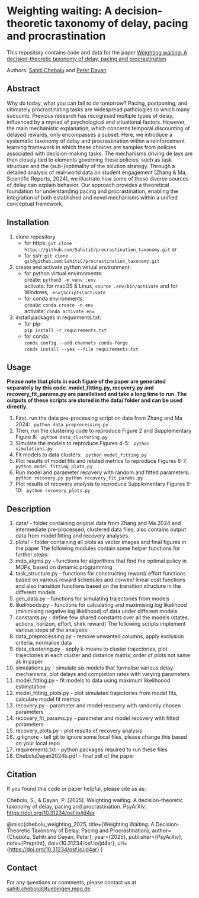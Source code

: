 # Weighting waiting: A decision-theoretic taxonomy of delay, pacing and procrastination

This repository contains code and data for the paper [Weighting waiting: A decision-theoretic taxonomy of delay, pacing and procrastination](https://doi.org/10.31234/osf.io/jd4ar)

Authors: [Sahiti Chebolu](https://www.kyb.tuebingen.mpg.de/person/107410/2549) and [Peter Dayan](https://www.mpg.de/12309357/biologische-kybernetik-dayan)

## Abstract
Why do today, what you can fail to do tomorrow? Pacing, postponing, and ultimately procrastinating tasks are widespread pathologies to which many succumb. Previous research has recognised multiple types of delay, influenced by a myriad of psychological and situational factors. However, the main mechanistic explanation, which concerns temporal discounting of delayed rewards, only encompasses a subset. Here, we introduce a systematic taxonomy of delay and procrastination within a reinforcement learning framework in which these choices are samples from policies associated with decision-making tasks. The mechanisms driving de lays are then closely tied to elements governing these policies, such as task structure and the (sub-)optimality of the solution strategy. Through a detailed analysis of real-world data on student engagement (Zhang & Ma, Scientific Reports, 2024), we illustrate how some of these diverse sources of delay can explain behavior. Our approach provides a theoretical foundation for understanding pacing and procrastination, enabling the integration of both established and novel mechanisms within a unified conceptual framework.

## Installation

1. clone repository 
   - for https: `git clone https://github.com/SahitiC/procrastination_taxonomy.git` or 
   - for ssh: `git clone git@github.com:SahitiC/procrastination_taxonomy.git`
2. create and activate python virtual environment: 
   - for python virtual environments:\
   create: `python3 -m venv .env`\
   activate: for macOS & Linux, `source .env/bin/activate` and for Windows, `.env\Scripts\activate`
   - for conda environments:\
   create: `conda create -n env`\
   activate: `conda activate env`
3. install packages in requirments.txt: 
   - for pip: \
   `pip install -r requirements.txt` 
   - for conda: \
   `conda config --add channels conda-forge` \
   `conda install --yes --file requirements.txt`

## Usage

**Please note that plots in each figure of the paper are generated separately by this code. model_fitting.py, recovery.py and recovery_fit_params.py are parallelised and take a long time to run. The outputs of these scripts are stored in the data/ folder and can be used directly.**
1. First, run the data pre-processing script on data from Zhang and Ma 2024:
   <code>
   python data_preprocessing.py
   </code>
2. Then, run the clustering code to reproduce Figure 2 and Supplementary Figure 8:
   <code>
   python data_clustering.py
   </code>
3. Simulate the models to reproduce Figures 4-5:
   <code>
   python simulations.py
   </code>
4. Fit models to data clusters:
   <code>
   python model_fitting.py
   </code>
5. Plot results of model fits and related metrics to reproduce Figures 6-7:
   <code>
   python model_fitting_plots.py
   </code>
6. Run model and parameter recovery with random and fitted parameters:
   <code>
   python recovery.py
   python recovery_fit_params.py
   </code>
7. Plot results of recovery analysis to reproduce Supplementary Figures 9-10:
   <code>
   python recovery_plots.py
   </code>

## Description

1. data/ - folder containing original data from Zhang and Ma 2024 and intermediate pre-processed, clustered data files; also contains output data from model fitting and recovery analyses
2. plots/ - folder containing all plots as vector images and final figures in the paper
The following modules contain some helper functions for further steps: 
3. mdp_algms.py - functions for algorithms that find the optimal policy in MDPs, based on dynamic programming
4. task_structure.py - functions for constructing reward/ effort functions based on various reward schedules and convex/ linear cost functions and also transition functions based on the transition structure in the different models
5. gen_data.py - functions for simulating trajectories from models
6. likelihoods.py - functions for calculating and maximising log likelihood (minimising negative log likelihood) of data under different models
7. constants.py - define few shared constants over all the models (states, actions, horizon, effort, shirk reward)
The following scripts implement various steps of the analyses:
8. data_preprocessing.py - remove unwanted columns, apply exclusion criteria, normalise data
9. data_clustering.py - apply k-means to cluster trajectories, plot trajectories in each cluster and distance matrix; order of plots not same as in paper
10. simulations.py - simulate six models that formalise various delay mechanisms, plot delays and completion rates with varying parameters
11. model_fitting.py - fit models to data using maximum likelihoood estimatation
12. model_fitting_plots.py - plot simulated trajectories from model fits, calculate model fit metrics
13. recovery.py - parameter and model recovery with randomly chosen parameters
14. recovery_fit_params.py - parameter and model recovery with fitted parameters
15. recovery_plots.py - plot results of recovery analysis
16. .gitignore - tell git to ignore some local files, please change this based on your local repo
17. requirements.txt - python packages required to run these files
18. CheboluDayan2024b.pdf - final pdf of the paper

## Citation

If you found this code or paper helpful, please cite us as:

Chebolu, S., & Dayan, P. (2025). Weighting waiting: A decision-theoretic taxonomy of delay, pacing and procrastination. PsyArXiv. https://doi.org/10.31234/osf.io/jd4ar

@misc{chebolu_weighting_2025,
  title={Weighting Waiting: A Decision-Theoretic Taxonomy of Delay, Pacing and Procrastination},
  author={Chebolu, Sahiti and Dayan, Peter},
  year={2025},
  publisher={PsyArXiv},
  note={Preprint},
  doi={10.31234/osf.io/jd4ar},
  url={https://doi.org/10.31234/osf.io/jd4ar}
}

## Contact

For any questions or comments, please contact us at <sahiti.chebolu@tuebingen.mpg.de>
